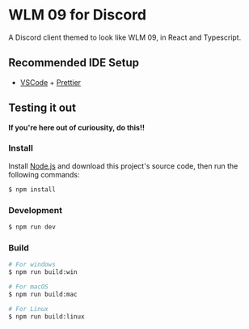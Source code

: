 # WLM 09 for Discord

A Discord client themed to look like WLM 09, in React and Typescript.

## Recommended IDE Setup

- [VSCode](https://code.visualstudio.com/) + [Prettier](https://marketplace.visualstudio.com/items?itemName=esbenp.prettier-vscode)

## Testing it out

**If you're here out of curiousity, do this!!**

### Install

Install [Node.js](https://nodejs.org) and download this project's source code, then run the following commands:

```bash
$ npm install
```

### Development

```bash
$ npm run dev
```

### Build

```bash
# For windows
$ npm run build:win

# For macOS
$ npm run build:mac

# For Linux
$ npm run build:linux
```
